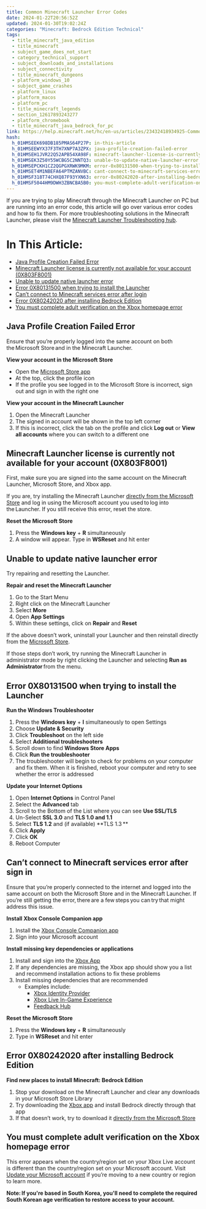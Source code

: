 ```yaml
---
title: Common Minecraft Launcher Error Codes
date: 2024-01-22T20:56:52Z
updated: 2024-01-30T19:02:24Z
categories: "Minecraft: Bedrock Edition Technical"
tags:
  - title_minecraft_java_edition
  - title_minecraft
  - subject_game_does_not_start
  - category_technical_support
  - subject_downloads_and_installations
  - subject_connectivity
  - title_minecraft_dungeons
  - platform_windows_10
  - subject_game_crashes
  - platform_linux
  - platform_macos
  - platform_pc
  - title_minecraft_legends
  - section_12617893243277
  - platform_chromebook
  - title_minecraft_java_bedrock_for_pc
link: https://help.minecraft.net/hc/en-us/articles/23432418934925-Common-Minecraft-Launcher-Error-Codes
hash:
  h_01HMSEEK698DB185PMAS64P27P: in-this-article
  h_01HMSEEWYX37F3TH7XNP7A3ZPX: java-profile-creation-failed-error
  h_01HMSEH1JVR22Q52APB54XA98F: minecraft-launcher-license-is-currently-not-available-for-your-account-0x803f8001
  h_01HMSEK3Z50Y55WCBG5C2NNTQ3: unable-to-update-native-launcher-error
  h_01HMSEPCKH1CZ2QGPGXRWK9MKM: error-0x80131500-when-trying-to-install-the-launcher
  h_01HMSET4M1NBEFA64PTMZANVBC: cant-connect-to-minecraft-services-error-after-sign-in
  h_01HMSF318T74CHXQ87F93YXN63: error-0x80242020-after-installing-bedrock-edition
  h_01HMSF5044HM9DWH3ZBNCBA5B0: you-must-complete-adult-verification-on-the-xbox-homepage-error
---
```


If you are trying to play Minecraft through the Minecraft Launcher on PC but are running into an error code, this article will go over various error codes and how to fix them. For more troubleshooting solutions in the Minecraft Launcher, please visit the [Minecraft Launcher Troubleshooting hub](./Minecraft-Launcher-Troubleshooting-Common-Issues.md).

# In This Article:

- [Java Profile Creation Failed Error](https://minecrafthelp.zendesk.com/hc/en-us/articles/undefined#h_01HMSEEWYX37F3TH7XNP7A3ZPX)
- [Minecraft Launcher license is currently not available for your account (0X803F8001)](https://minecrafthelp.zendesk.com/hc/en-us/articles/undefined#h_01HMSEH1JVR22Q52APB54XA98F)
- [Unable to update native launcher error](https://minecrafthelp.zendesk.com/hc/en-us/articles/undefined#h_01HMSEK3Z50Y55WCBG5C2NNTQ3)
- [Error 0X80131500 when trying to install the Launcher](https://minecrafthelp.zendesk.com/hc/en-us/articles/undefined#h_01HMSEPCKH1CZ2QGPGXRWK9MKM)
- [Can’t connect to Minecraft services error after login](https://minecrafthelp.zendesk.com/hc/en-us/articles/undefined#h_01HMSET4M1NBEFA64PTMZANVBC)
- [Error 0X80242020 after installing Bedrock Edition](https://minecrafthelp.zendesk.com/hc/en-us/articles/undefined#h_01HMSF318T74CHXQ87F93YXN63)
- [You must complete adult verification on the Xbox homepage error](https://minecrafthelp.zendesk.com/hc/en-us/articles/undefined#h_01HMSF5044HM9DWH3ZBNCBA5B0)

## Java Profile Creation Failed Error

Ensure that you’re properly logged into the same account on both the Microsoft Store and in the Minecraft Launcher. 

**View your account in the Microsoft Store**

- Open the [Microsoft Store app](http://aka.ms/MSStoreHome)
- At the top, click the profile icon
- If the profile you see logged in to the Microsoft Store is incorrect, sign out and sign in with the right one

**View your account in the Minecraft Launcher**

1.  Open the Minecraft Launcher
2.  The signed in account will be shown in the top left corner
3.  If this is incorrect, click the tab on the profile and click **Log out** or **View all accounts** where you can switch to a different one

## Minecraft Launcher license is currently not available for your account (0X803F8001)

First, make sure you are signed into the same account on the Minecraft Launcher, Microsoft Store, and Xbox app.

If you are, try installing the Minecraft Launcher [directly from the Microsoft Store](https://aka.ms/NewMCLauncher) and log in using the Microsoft account you used to log into the Launcher. If you still receive this error, reset the store.

**Reset the Microsoft Store**

1.  Press the **Windows key** + **R** simultaneously
2.  A window will appear. Type in **WSReset** and hit enter

## Unable to update native launcher error

Try repairing and resetting the Launcher.

**Repair and reset the Minecraft Launcher**

1.  Go to the Start Menu 
2.  Right click on the Minecraft Launcher 
3.  Select **More**
4.  Open **App Settings**
5.  Within these settings, click on **Repair** and **Reset**

If the above doesn’t work, uninstall your Launcher and then reinstall directly from the [Microsoft Store](https://aka.ms/NewMCLauncher).

If those steps don’t work, try running the Minecraft Launcher in administrator mode by right clicking the Launcher and selecting **Run as Administrator** from the menu.

## Error 0X80131500 when trying to install the Launcher

**Run the Windows Troubleshooter**

1.  Press the **Windows key** + **I** simultaneously to open Settings
2.  Choose **Update & Security**
3.  Click **Troubleshoot** on the left side
4.  Select **Additional troubleshooters**
5.  Scroll down to find **Windows Store Apps**
6.  Click **Run the troubleshooter**
7.  The troubleshooter will begin to check for problems on your computer and fix them. When it is finished, reboot your computer and retry to see whether the error is addressed

**Update your Internet Options**

1.  Open **Internet Options** in Control Panel
2.  Select the **Advanced** tab 
3.  Scroll to the Bottom of the List where you can see **Use SSL/TLS**
4.  Un-Select **SSL 3.0** and **TLS 1.0 and 1.1** 
5.  Select **TLS 1.2** and (if available) **TLS 1.3 **
6.  Click **Apply**
7.  Click **OK**
8.  Reboot Computer

## Can’t connect to Minecraft services error after sign in

Ensure that you’re properly connected to the internet and logged into the same account on both the Microsoft Store and in the Minecraft Launcher. If you’re still getting the error, there are a few steps you can try that might address this issue.

**Install Xbox Console Companion app**

1.  Install the [Xbox Console Companion app](https://aka.ms/XboxConsoleCompanion)
2.  Sign into your Microsoft account

**Install missing key dependencies or applications**

1.  Install and sign into the [Xbox App](https://aka.ms/DLXboxApp)
2.  If any dependencies are missing, the Xbox app should show you a list and recommend installation actions to fix these problems
3.  Install missing dependencies that are recommended
    - Examples include: 
      - [Xbox Identity Provider](https://aka.ms/XboxIdentityProvider)
      - [Xbox Live In-Game Experience](https://aka.ms/XboxLiveInGame)
      - [Feedback Hub](https://aka.ms/DLFeedbackHub)

**Reset the Microsoft Store**

1.  Press the **Windows key** + **R** simultaneously 
2.  Type in **WSReset** and hit enter

## Error 0X80242020 after installing Bedrock Edition

**Find new places to install Minecraft: Bedrock Edition**

1.  Stop your download on the Minecraft Launcher and clear any downloads in your Microsoft Store Library
2.  Try downloading the [Xbox app](https://aka.ms/DLXboxApp) and install Bedrock directly through that app
3.  If that doesn’t work, try to download it [directly from the Microsoft Store](https://www.xbox.com/en-US/games/store/minecraft-for-windows/9NBLGGH2JHXJ/0010)

## You must complete adult verification on the Xbox homepage error

This error appears when the country/region set on your Xbox Live account is different than the country/region set on your Microsoft account. Visit [Update your Microsoft account](https://support.xbox.com/en-US/help/account-profile/manage-account/update-microsoft-account-country-region) if you’re moving to a new country or region to learn more.

**Note: If you're based in South Korea, you'll need to complete the required South Korean age verification to restore access to your account.**

